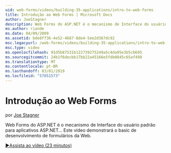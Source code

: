 ```yaml
---
uid: web-forms/videos/building-35-applications/intro-to-web-forms
title: Introdução ao Web Forms | Microsoft Docs
author: JoeStagner
description: Web Forms do ASP.NET é o mecanismo de Interface do usuário padrão para aplicativos ASP.NET... Este vídeo demonstrará o basic de desenvolvimento de formulários da Web.
ms.author: riande
ms.date: 04/09/2009
ms.assetid: bde8ff36-4e52-4687-8de4-5ee2d367dc92
msc.legacyurl: /web-forms/videos/building-35-applications/intro-to-web-forms
msc.type: video
ms.openlocfilehash: 91d5b87531b122739275249a5c4da95e3b5cb695
ms.sourcegitcommit: 24b1f6decbb17bb22a45166e5fdb0845c65af498
ms.translationtype: MT
ms.contentlocale: pt-BR
ms.lasthandoff: 03/01/2019
ms.locfileid: "57051573"
---
```

<a name="intro-to-web-forms"></a>Introdução ao Web Forms
====================
por [Joe Stagner](https://github.com/JoeStagner)

Web Forms do ASP.NET é o mecanismo de Interface do usuário padrão para aplicativos ASP.NET... Este vídeo demonstrará o basic de desenvolvimento de formulários da Web.

[&#9654;Assista ao vídeo (23 minutos)](https://channel9.msdn.com/Blogs/ASP-NET-Site-Videos/intro-to-web-forms)

